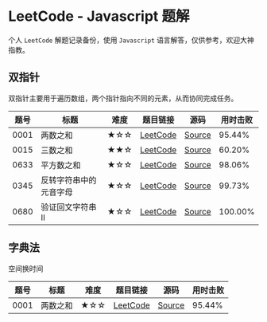 # LeetCode - Javascript 题解

个人 `LeetCode` 解题记录备份，使用 `Javascript` 语言解答，仅供参考，欢迎大神指教。

## 双指针

双指针主要用于遍历数组，两个指针指向不同的元素，从而协同完成任务。

| 题号 | 标题 | 难度 | 题目链接 | 源码 | 用时击败 |
| -- | -- | -- | -- | -- | -- |
| 0001 | 两数之和 | ★☆☆ | [LeetCode](https://leetcode-cn.com/problems/two-sum/) | [Source](./solutions/s0001_two-sum.js) | 95.44% |
| 0015 | 三数之和 | ★★☆ | [LeetCode](https://leetcode-cn.com/problems/3sum/) | [Source](./solutions/s0015_3sum.js) | 60.20% |
| 0633 | 平方数之和 | ★☆☆ | [LeetCode](https://leetcode-cn.com/problems/sum-of-square-numbers/) | [Source](./solutions/s0633_sum-of-square-numbers.js) | 98.06% |
| 0345 | 反转字符串中的元音字母 | ★☆☆ | [LeetCode](https://leetcode-cn.com/problems/reverse-vowels-of-a-string/) | [Source](./solutions/s0345_reverse-vowels-of-a-string.js) | 99.73% |
| 0680 | 验证回文字符串 Ⅱ | ★☆☆ | [LeetCode](https://leetcode-cn.com/problems/valid-palindrome-ii/) | [Source](./solutions/s0680_valid-palindrome-ii.js) | 100.00% |

## 字典法

空间换时间

| 题号 | 标题 | 难度 | 题目链接 | 源码 | 用时击败 |
| -- | -- | -- | -- | -- | -- |
| 0001 | 两数之和 | ★☆☆ | [LeetCode](https://leetcode-cn.com/problems/two-sum/) | [Source](./solutions/s0001_two-sum.js) | 95.44% |